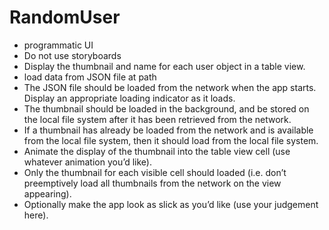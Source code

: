 # RandomUser


- programmatic UI 
- Do not use storyboards
- Display the thumbnail and name for each user object in a table view. 
- load data from JSON file at path 
- The JSON file should be loaded from the network when the app starts. Display an appropriate loading indicator as it loads. 
- The thumbnail should be loaded in the background, and be stored on the local file system after it has been retrieved from the network.
- If a thumbnail has already be loaded from the network and is available from the local file system, then it should load from the local file system. 
- Animate the display of the thumbnail into the table view cell (use whatever animation you’d like). 
- Only the thumbnail for each visible cell should loaded (i.e. don’t preemptively load all thumbnails from the network on the view appearing). 
- Optionally make the app look as slick as you’d like (use your judgement here). 


